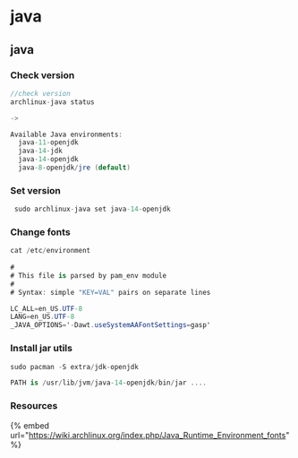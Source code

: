 # java

## java

### Check version

```csharp
//check version
archlinux-java status

-> 

Available Java environments:
  java-11-openjdk
  java-14-jdk
  java-14-openjdk
  java-8-openjdk/jre (default)

```

### Set version

```csharp
 sudo archlinux-java set java-14-openjdk
```

### Change fonts

```csharp
cat /etc/environment 
       
#
# This file is parsed by pam_env module
#
# Syntax: simple "KEY=VAL" pairs on separate lines

LC_ALL=en_US.UTF-8
LANG=en_US.UTF-8
_JAVA_OPTIONS='-Dawt.useSystemAAFontSettings=gasp'

```

### Install jar utils

```csharp
sudo pacman -S extra/jdk-openjdk

PATH is /usr/lib/jvm/java-14-openjdk/bin/jar ....
```

### Resources

{% embed url="https://wiki.archlinux.org/index.php/Java_Runtime_Environment_fonts" %}



